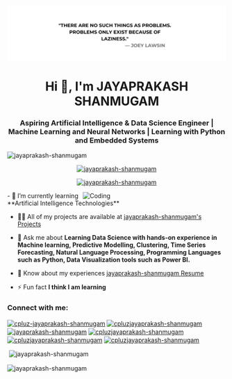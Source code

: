 [![MasterHead](https://github.com/jayaprakash-shanmugam/jayaprakash-shanmugam/blob/main/joey%20lawsin.png)](jayaprakash-shanmugam.github.io)
<h1 align="center">Hi 👋, I'm JAYAPRAKASH SHANMUGAM</h1>
<h3 align="center">Aspiring Artificial Intelligence & Data Science Engineer | Machine Learning and Neural Networks | Learning with Python and Embedded Systems</h3>

<p align="left"> <img src="https://komarev.com/ghpvc/?username=jayaprakash-shanmugam&label=Profile%20views&color=0e75b6&style=flat" alt="jayaprakash-shanmugam" /> </p>

<p align="center"> <a href="https://github.com/ryo-ma/github-profile-trophy"><img src="https://github-profile-trophy.vercel.app/?username=jayaprakash-shanmugam" alt="jayaprakash-shanmugam" /></a> </p>

<p align="center"> <a href="https://twitter.com/jayaprakash-shanmugam" target="blank"><img src="https://img.shields.io/twitter/follow/jayaprakash-shanmugam?logo=twitter&style=for-the-badge" alt="jayaprakash-shanmugam" /></a> </p>
<img align="right" alt="Coding" width="330" src="https://jayaprakash-shanmugam.com/assets/github.gif">
- 🌱 I’m currently learning **Artificial Intelligence Technologies**

- 👨‍💻 All of my projects are available at [jayaprakash-shanmugam's Projects](https://github.com/jayaprakash-shanmugam?tab=repositories)

- 💬 Ask me about **Learning Data Science with hands-on experience in Machine learning, Predictive Modelling, Clustering, Time Series Forecasting, Natural Language Processing, Programming Languages such as Python, Data Visualization tools such as Power BI.**


- 📄 Know about my experiences [jayaprakash-shanmugam Resume](https://github.com/jayaprakash-shanmugam/jayaprakash-shanmugam/blob/main/JAYAPRAKASHS_202AD119.pdf)

- ⚡ Fun fact **I think I am learning**

<h3 align="left">Connect with me:</h3>
<p align="left">
<a href="linkedin.com/in/jayaprakashshanmugam" target="blank"><img align="center" src="https://raw.githubusercontent.com/rahuldkjain/github-profile-readme-generator/master/src/images/icons/Social/linked-in-alt.svg" alt="cpluz-jayaprakash-shanmugam" height="30" width="40" /></a>
<a href="https://www.kaggle.com/sjayaprakash" target="blank"><img align="center" src="https://raw.githubusercontent.com/rahuldkjain/github-profile-readme-generator/master/src/images/icons/Social/kaggle.svg" alt="cpluzjayaprakash-shanmugam" height="30" width="40" /></a>
<a href="https://twitter.com/jayaprakash-shanmugam" target="blank"><img align="center" src="https://raw.githubusercontent.com/rahuldkjain/github-profile-readme-generator/master/src/images/icons/Social/twitter.svg" alt="jayaprakash-shanmugam" height="30" width="40" /></a>
<a href="https://leetcode.com/Jayaprakashs/" target="blank"><img align="center" src="https://raw.githubusercontent.com/rahuldkjain/github-profile-readme-generator/master/src/images/icons/Social/leet-code.svg" alt="cpluzjayaprakash-shanmugam" height="30" width="40" /></a>
<a href="https://www.codechef.com/users/jayaprakashs" target="blank"><img align="center" src="https://cdn.jsdelivr.net/npm/simple-icons@3.1.0/icons/codechef.svg" alt="cpluzjayaprakash-shanmugam" height="30" width="40" /></a>
<a href="https://www.hackerrank.com/Jp_202AD119" target="blank"><img align="center" src="https://raw.githubusercontent.com/rahuldkjain/github-profile-readme-generator/master/src/images/icons/Social/hackerrank.svg" alt="cpluzjayaprakash-shanmugam" height="30" width="40" /></a>

<!--<h3 align="left">Languages and Tools:</h3>
<p align="left"> <a href="https://www.cprogramming.com/" target="_blank" rel="noreferrer"> <img src="https://raw.githubusercontent.com/devicons/devicon/master/icons/c/c-original.svg" alt="c" width="40" height="40"/> </a> <a href="https://www.w3schools.com/cpp/" target="_blank" rel="noreferrer"> <img src="https://raw.githubusercontent.com/devicons/devicon/master/icons/cplusplus/cplusplus-original.svg" alt="cplusplus" width="40" height="40"/> </a> <a href="https://www.adobe.com/in/products/illustrator.html" target="_blank" rel="noreferrer"> <img src="https://www.vectorlogo.zone/logos/adobe_illustrator/adobe_illustrator-icon.svg" alt="illustrator" width="40" height="40"/> </a> <a href="https://www.linux.org/" target="_blank" rel="noreferrer"> <img src="https://raw.githubusercontent.com/devicons/devicon/master/icons/linux/linux-original.svg" alt="linux" width="40" height="40"/> </a> <a href="https://www.mysql.com/" target="_blank" rel="noreferrer"> <img src="https://raw.githubusercontent.com/devicons/devicon/master/icons/mysql/mysql-original-wordmark.svg" alt="mysql" width="40" height="40"/> </a> <a href="https://pandas.pydata.org/" target="_blank" rel="noreferrer"> <img src="https://raw.githubusercontent.com/devicons/devicon/2ae2a900d2f041da66e950e4d48052658d850630/icons/pandas/pandas-original.svg" alt="pandas" width="40" height="40"/> </a> <a href="https://www.photoshop.com/en" target="_blank" rel="noreferrer"> <img src="https://raw.githubusercontent.com/devicons/devicon/master/icons/photoshop/photoshop-line.svg" alt="photoshop" width="40" height="40"/> </a> <a href="https://www.python.org" target="_blank" rel="noreferrer"> <img src="https://raw.githubusercontent.com/devicons/devicon/master/icons/python/python-original.svg" alt="python" width="40" height="40"/> </a> <a href="https://pytorch.org/" target="_blank" rel="noreferrer"> <img src="https://www.vectorlogo.zone/logos/pytorch/pytorch-icon.svg" alt="pytorch" width="40" height="40"/> </a> <a href="https://scikit-learn.org/" target="_blank" rel="noreferrer"> <img src="https://upload.wikimedia.org/wikipedia/commons/0/05/Scikit_learn_logo_small.svg" alt="scikit_learn" width="40" height="40"/> </a> <a href="https://seaborn.pydata.org/" target="_blank" rel="noreferrer"> <img src="https://seaborn.pydata.org/_images/logo-mark-lightbg.svg" alt="seaborn" width="40" height="40"/> </a> <a href="https://www.tensorflow.org" target="_blank" rel="noreferrer"> <img src="https://www.vectorlogo.zone/logos/tensorflow/tensorflow-icon.svg" alt="tensorflow" width="40" height="40"/> </a> </p>-->



<p>&nbsp;<img align="center" src="https://github-readme-stats.vercel.app/api?username=jayaprakash-shanmugam&show_icons=true&locale=en" alt="jayaprakash-shanmugam" /></p>

<p><img align="center" src="https://github-readme-streak-stats.herokuapp.com/?user=jayaprakash-shanmugam&" alt="jayaprakash-shanmugam" /></p>
